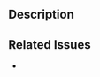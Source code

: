 ## Description

<!-- Please explain the changes you made here. 변경된 사항에 대해서 간략히 설명해주세요 -->

## Related Issues

* 